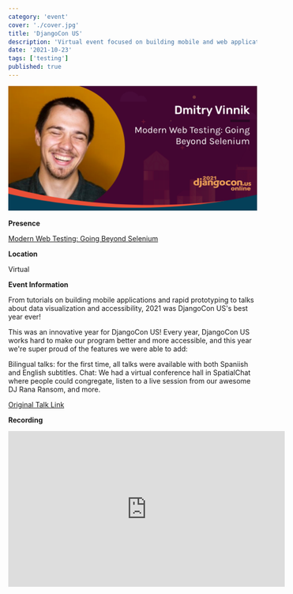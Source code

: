 ```yaml
---
category: 'event'
cover: './cover.jpg'
title: 'DjangoCon US'
description: 'Virtual event focused on building mobile and web applications.'
date: '2021-10-23'
tags: ['testing']
published: true
---
```

![cover](./cover.jpg)

**Presence**

[Modern Web Testing: Going Beyond Selenium]()

**Location**

Virtual

**Event Information**

From tutorials on building mobile applications and rapid prototyping to talks about data visualization and accessibility, 2021 was DjangoCon US's best year ever!

This was an innovative year for DjangoCon US! Every year, DjangoCon US works hard to make our program better and more accessible, and this year we're super proud of the features we were able to add:

Bilingual talks: for the first time, all talks were available with both Spaniish and English subtitles.
Chat: We had a virtual conference hall in SpatialChat where people could congregate, listen to a live session from our awesome DJ Rana Ransom, and more.

[Original Talk Link](https://2021.djangocon.us/talks/modern-web-testing-going-beyond-selenium/)

**Recording**

<iframe width="560" height="315" src="https://www.youtube.com/embed/uDCQMdLJlWg" title="YouTube video player" frameborder="0" allow="accelerometer; autoplay; clipboard-write; encrypted-media; gyroscope; picture-in-picture" allowfullscreen></iframe>
